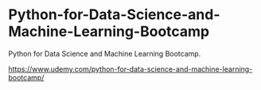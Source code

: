 # Python-for-Data-Science-and-Machine-Learning-Bootcamp
Python for Data Science and Machine Learning Bootcamp. 

https://www.udemy.com/python-for-data-science-and-machine-learning-bootcamp/
